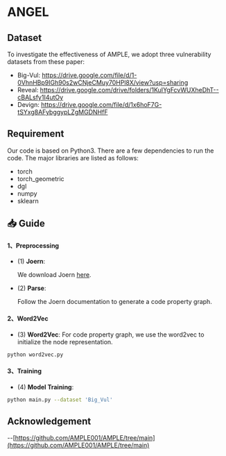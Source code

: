 # ANGEL

## Dataset
To investigate the effectiveness of AMPLE, we adopt three vulnerability datasets from these paper: 
* Big-Vul: <https://drive.google.com/file/d/1-0VhnHBp9IGh90s2wCNjeCMuy70HPl8X/view?usp=sharing>
* Reveal: <https://drive.google.com/drive/folders/1KuIYgFcvWUXheDhT--cBALsfy1I4utOy>
* Devign: <https://drive.google.com/file/d/1x6hoF7G-tSYxg8AFybggypLZgMGDNHfF>


## Requirement
Our code is based on Python3. There are a few dependencies to run the code. The major libraries are listed as follows:
* torch
* torch_geometric
* dgl
* numpy
* sklearn

## 📥 Guide

#### 1、Preprocessing

- (1) **Joern**:
  
  We download Joern [here](https://github.com/joernio/joern).

- (2) **Parse**:
  
  Follow the Joern documentation to generate a code property graph.

#### 2、Word2Vec
-  (3) **Word2Vec**:
For code property graph, we use the word2vec to initialize the node representation.
```bash
python word2vec.py
```

#### 3、Training
-  (4) **Model Training**:
```bash
python main.py --dataset 'Big_Vul'
```


## Acknowledgement
--[https://github.com/AMPLE001/AMPLE/tree/main](https://github.com/AMPLE001/AMPLE/tree/main)
